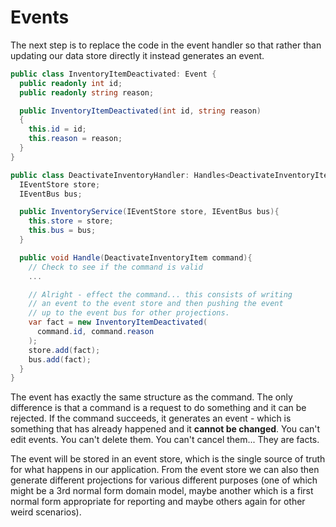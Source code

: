 # Events #

The next step is to replace the code in the event handler so that rather than updating our data store directly it instead generates an event.


```csharp
public class InventoryItemDeactivated: Event {
  public readonly int id;
  public readonly string reason;

  public InventoryItemDeactivated(int id, string reason)
  {
    this.id = id;
    this.reason = reason;
  }
}

public class DeactivateInventoryHandler: Handles<DeactivateInventoryItem> {
  IEventStore store;
  IEventBus bus;

  public InventoryService(IEventStore store, IEventBus bus){
    this.store = store;
    this.bus = bus;
  }

  public void Handle(DeactivateInventoryItem command){
    // Check to see if the command is valid
    ...

    // Alright - effect the command... this consists of writing
    // an event to the event store and then pushing the event
    // up to the event bus for other projections.
    var fact = new InventoryItemDeactivated(
      command.id, command.reason
    );
    store.add(fact);
    bus.add(fact);
  }
}
```

The event has exactly the same structure as the command. The only difference is that a command is a request to do something and it can be rejected. If the command succeeds, it generates an event - which is something that has already happened and it **cannot be changed**. You can't edit events. You can't delete them. You can't cancel them... They are facts.

The event will be stored in an event store, which is the single source of truth for what happens in our application. From the event store we can also then generate different projections for various different purposes (one of which might be a 3rd normal form domain model, maybe another which is a first normal form appropriate for reporting and maybe others again for other weird scenarios).
